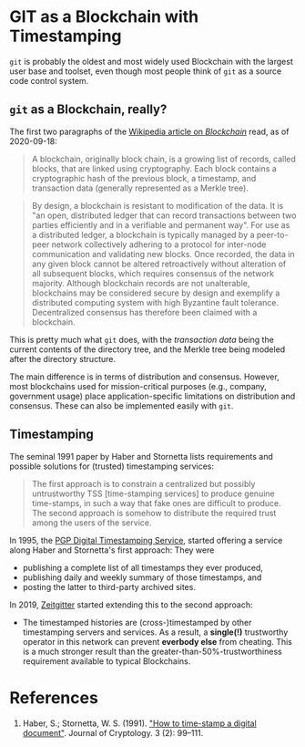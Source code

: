 # GIT as a Blockchain with Timestamping

`git` is probably the oldest and most widely used Blockchain with the largest
user base and toolset, even though most people think of `git` as a source code
control system.

## `git` as a Blockchain, really?

The first two paragraphs of the [Wikipedia article on
*Blockchain*](https://en.wikipedia.org/wiki/Blockchain) read, as of 2020-09-18:

> A blockchain, originally block chain, is a growing list of records, called
> blocks, that are linked using cryptography. Each block contains a
> cryptographic hash of the previous block, a timestamp, and transaction data
> (generally represented as a Merkle tree).

> By design, a blockchain is resistant to modification of the data. It is "an
> open, distributed ledger that can record transactions between two parties
> efficiently and in a verifiable and permanent way". For use as a distributed
> ledger, a blockchain is typically managed by a peer-to-peer network
> collectively adhering to a protocol for inter-node communication and
> validating new blocks. Once recorded, the data in any given block cannot be
> altered retroactively without alteration of all subsequent blocks, which
> requires consensus of the network majority. Although blockchain records are
> not unalterable, blockchains may be considered secure by design and exemplify
> a distributed computing system with high Byzantine fault tolerance.
> Decentralized consensus has therefore been claimed with a blockchain.

This is pretty much what `git` does, with the *transaction data* being the
current contents of the directory tree, and the Merkle tree being modeled after
the directory structure.

The main difference is in terms of distribution and consensus. However, most
blockchains used for mission-critical purposes (e.g., company, government
usage) place application-specific limitations on distribution and consensus.
These can also be implemented easily with `git`.

## Timestamping

The seminal 1991 paper by Haber and Stornetta lists requirements and possible
solutions for (trusted) timestamping services:

> The first approach is to constrain a centralized but possibly untrustworthy
> TSS [time-stamping services] to produce genuine time-stamps, in such a way
> that fake ones are difficult to produce. The second approach is somehow to
> distribute the required trust among the users of the service.

In 1995, the [PGP Digital Timestamping
Service](http://www.itconsult.co.uk/stamper/stampinf.htm), started offering a
service along Haber and Stornetta's first approach: They were
* publishing a complete list of all timestamps they ever produced,
* publishing daily and weekly summary of those timestamps, and
* posting the latter to third-party archived sites.

In 2019, [Zeitgitter](https://zeitgitter.net) started extending this to the
second approach:
* The timestamped histories are (cross-)timestamped by other timestamping
  servers and services.
As a result, a **single(!)** trustworthy operator in this network can prevent
**everbody else** from cheating. This is a much stronger result than the
greater-than-50%-trustworthiness requirement available to typical Blockchains.

# References

1. Haber, S.; Stornetta, W. S. (1991). ["How to time-stamp a digital
   document"](https://citeseer.ist.psu.edu/viewdoc/summary?doi=10.1.1.46.8740).
   Journal of Cryptology. 3 (2): 99–111.
